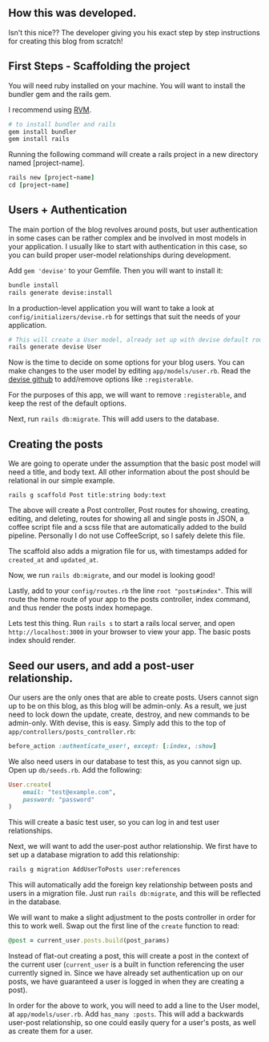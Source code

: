 ## How this was developed.

Isn't this nice?? The developer giving you his exact step by step instructions for creating this blog from scratch!

## First Steps - Scaffolding the project

You will need ruby installed on your machine.  You will want to install the bundler gem and the rails gem.

I recommend using [RVM](https://rvm.io/).

```bash
# to install bundler and rails
gem install bundler
gem install rails
```

Running the following command will create a rails project in a new directory named [project-name].

```ruby
rails new [project-name]
cd [project-name]
```

## Users + Authentication

The main portion of the blog revolves around posts, but user authentication in some cases can be rather complex and be involved in most models in your application.  I usually like to start with authentication in this case, so you can build proper user-model relationships during development.

Add `gem 'devise'` to your Gemfile.  Then you will want to install it:

```bash
bundle install
rails generate devise:install
```

In a production-level application you will want to take a look at `config/initializers/devise.rb` for settings that suit the needs of your application.

```bash
# This will create a User model, already set up with devise default routes.
rails generate devise User
```

Now is the time to decide on some options for your blog users.  You can make changes to the user model by editing `app/models/user.rb`.  Read the [devise github](https://github.com/plataformatec/devise) to add/remove options like `:registerable`.

For the purposes of this app, we will want to remove `:registerable`, and keep the rest of the default options.

Next, run `rails db:migrate`.  This will add users to the database.

## Creating the posts

We are going to operate under the assumption that the basic post model will need a title, and body text.  All other information about the post should be relational in our simple example.

```
rails g scaffold Post title:string body:text
```

The above will create a Post controller, Post routes for showing, creating, editing, and deleting, routes for showing all and single posts in JSON, a coffee script file and a scss file that are automatically added to the build pipeline.  Personally I do not use CoffeeScript, so I safely delete this file.

The scaffold also adds a migration file for us, with timestamps added for `created_at` and `updated_at`.

Now, we run `rails db:migrate`, and our model is looking good!

Lastly, add to your `config/routes.rb` the line `root "posts#index"`.  This will route the home route of your app to the posts controller, index command, and thus render the posts index homepage.

Lets test this thing.  Run `rails s` to start a rails local server, and open `http://localhost:3000` in your browser to view your app.  The basic posts index should render.

## Seed our users, and add a post-user relationship.

Our users are the only ones that are able to create posts.  Users cannot sign up to be on this blog, as this blog will be admin-only.  As a result, we just need to lock down the update, create, destroy, and new commands to be admin-only.  With devise, this is easy.  Simply add this to the top of  `app/controllers/posts_controller.rb`:

```ruby
before_action :authenticate_user!, except: [:index, :show]
```

We also need users in our database to test this, as you cannot sign up.  Open up `db/seeds.rb`.  Add the following:

```ruby
User.create(
    email: "test@example.com",
    password: "password"
)
```

This will create a basic test user, so you can log in and test user relationships.

Next, we will want to add the user-post author relationship.  We first have to set up a database migration to add this relationship:

```bash
rails g migration AddUserToPosts user:references
```

This will automatically add the foreign key relationship between posts and users in a migration file.  Just run `rails db:migrate`, and this will be reflected in the database.

We will want to make a slight adjustment to the posts controller in order for this to work well.  Swap out the first line of the `create` function to read:

```ruby
@post = current_user.posts.build(post_params)
```

Instead of flat-out creating a post, this will create a post in the context of the current user (`current_user` is a built in function referencing the user currently signed in.  Since we have already set authentication up on our posts, we have guaranteed a user is logged in when they are creating a post).

In order for the above to work, you will need to add a line to the User model, at `app/models/user.rb`.  Add `has_many :posts`.  This will add a backwards user-post relationship, so one could easily query for a user's posts, as well as create them for a user.

